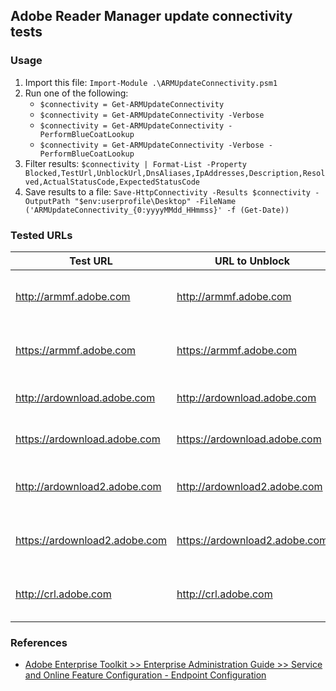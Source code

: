 ## Adobe Reader Manager update connectivity tests

### Usage

1. Import this file: `Import-Module .\ARMUpdateConnectivity.psm1`
1. Run one of the following:
    * `$connectivity = Get-ARMUpdateConnectivity`
    * `$connectivity = Get-ARMUpdateConnectivity -Verbose`
    * `$connectivity = Get-ARMUpdateConnectivity -PerformBlueCoatLookup`
    * `$connectivity = Get-ARMUpdateConnectivity -Verbose -PerformBlueCoatLookup`
1. Filter results: `$connectivity | Format-List -Property Blocked,TestUrl,UnblockUrl,DnsAliases,IpAddresses,Description,Resolved,ActualStatusCode,ExpectedStatusCode`
1. Save results to a file: `Save-HttpConnectivity -Results $connectivity -OutputPath "$env:userprofile\Desktop" -FileName ('ARMUpdateConnectivity_{0:yyyyMMdd_HHmmss}' -f (Get-Date))`

### Tested URLs
| Test URL | URL to Unblock | Description |
| -- | -- | -- |
| http://armmf.adobe.com | http://armmf.adobe.com | Adobe update metadata download |
| https://armmf.adobe.com | https://armmf.adobe.com | Adobe update metadata download |
| http://ardownload.adobe.com | http://ardownload.adobe.com | Adobe updates download |
| https://ardownload.adobe.com | https://ardownload.adobe.com | Adobe updates download |
| http://ardownload2.adobe.com | http://ardownload2.adobe.com | Adobe incremental updates download |
| https://ardownload2.adobe.com| https://ardownload2.adobe.com | Adobe incremental updates download |
| http://crl.adobe.com| http://crl.adobe.com | Adobe Certificate Revocation List |
  
### References
* [Adobe Enterprise Toolkit >> Enterprise Administration Guide >> Service and Online Feature Configuration - Endpoint Configuration](https://www.adobe.com/devnet-docs/acrobatetk/tools/AdminGuide/services.html#endpoint-configuration)